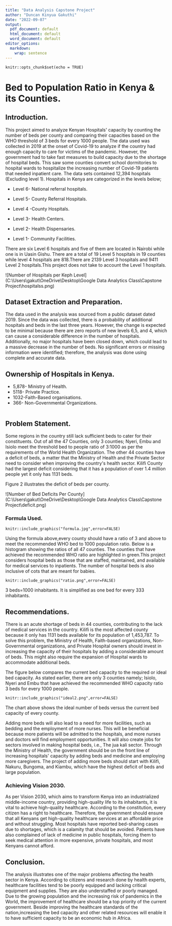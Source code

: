 ```yaml
---
title: "Data Analysis Capstone Project"
author: "Duncan Kinyua Gakuthi"
date: "2022-09-07"
output:
  pdf_document: default
  html_document: default
  word_document: default
editor_options:
  markdown:
    wrap: sentence
---
```


```{r setup, include=FALSE}
knitr::opts_chunk$set(echo = TRUE)
```

# Bed to Population Ratio in Kenya & its Counties.

## Introduction.

This project aimed to analyze Kenyan Hospitals' capacity by counting the number of beds per county and comparing their capacities based on the WHO threshold of 3 beds for every 1000 people. The data used was collected in 2019 at the onset of Covid-19 to analyze if the country had enough capacity to care for victims of the pandemic. However, the government had to take fast measures to build capacity due to the shortage of hospital beds. This saw some counties convert school dormitories to hospital wards to hospitalize the increasing number of Covid-19 patients that needed inpatient care. The data sets contained 12,394 hospitals (Excluding level 1).
Hospitals in Kenya are categorized in the levels below;

* Level 6- National referral hospitals.

* Level 5- County Referral Hospitals.

* Level 4 -County Hospitals.

* Level 3- Health Centers.

* Level 2- Health Dispensaries.

* Level 1- Community Facilities.

There are six Level 6 hospitals and five of them are located in Nairobi while one is in Uasin Gishu.
There are a total of 19 Level 5 hospitals in 19 counties while level 4 hospitals are 818.There are 2139 Level 3 hospitals and 9411 Level 2 hospitals.This project does not take to account the Level 1 hospitals.

![Number of Hospitals per Keph Level](C:\Users\gakut\OneDrive\Desktop\Google Data Analytics Class\Capstone Project\hospitalss.png)

##  Dataset Extraction and Preparation.

The data used in the analysis was sourced from a public dataset dated 2019. Since the data was collected, there is a probability of additional hospitals and beds in the last three years. However, the change is expected to be minimal because there are zero reports of new levels 6,5, and 4, which can cause a considerable difference in the number of hospitals. Additionally, no major hospitals have been closed down, which could lead to a massive decrease in the number of beds.
No significant errors or missing information were identified; therefore, the analysis was done using complete and accurate data.

## Ownership of Hospitals in Kenya.

* 5,878- Ministry of Health.
* 5118- Private Practice.
* 1032-Faith-Based organisations.
* 366- Non-Governmental Organizations.
```{r M, echo=FALSE}

```


## Problem Statement.

Some regions in the country still lack sufficient beds to cater for their constituents. Out of all the 47 Counties, only 3 counties; Nyeri, Embu and Isiolo meet the threshold bed to people ratio of 3:1000 as per the requirements of the World Health Organization. The other 44 counties have a deficit of beds, a matter that the Ministry of Health and the Private Sector need to consider when improving the country's health sector. Kilifi County had the largest deficit considering that it has a population of over 1.4 million people yet it only has 1131 beds.

Figure 2 illustrates the deficit of beds per county.

![Number of Bed Deficits Per County](C:\Users\gakut\OneDrive\Desktop\Google Data Analytics Class\Capstone Project\deficit.png)


### Formula Used.

```{r echo=FALSE, out.width="100%"}
knitr::include_graphics("formula.jpg",error=FALSE)

```

Using the formula above,every county should have a ratio of 3 and above to meet the recommended WHO bed to 1000 population ratio. Below is a histogram showing the ratios of all 47 counties. The counties that have achieved the recommended WHO ratio are highlighted in green.This project considers hospital beds as those that are staffed, maintained, and available for medical services to inpatients. The number of hospital beds is also inclusive of cots that are meant for babies.

```{r echo=FALSE, out.width="100%"}
knitr::include_graphics("ratio.png",error=FALSE)

```


3 beds=1000 inhabitants.
It is simplified as one bed for every 333 inhabitants. 



## Recommendations.

There is an acute shortage of beds in 44 counties, contributing to the lack of medical services in the country. Kilifi is the most affected county because it only has 1131 beds available for its population of 1,453,787. To solve this problem, the Ministry of Health, Faith-based organizations, Non-Governmental organizations, and Private Hospital owners should invest in increasing the capacity of their hospitals by adding a considerable amount of beds. This might also require the expansion of Hospital wards to accommodate additional beds.

The figure below compares the current bed capacity to the required or ideal bed capacity. As stated earlier, there are only 3 counties namely; Isiolo, Nyeri and Embu that have achieved the recommended WHO capacity ratio 3 beds for every 1000 people. 

```{r echo=FALSE, out.width="100%"}
knitr::include_graphics("ideal2.png",error=FALSE)

```

The chart above shows the ideal number of beds versus the current bed capacity of every county.


Adding more beds will also lead to a need for more facilities, such as bedding and the employment of more nurses. This will be beneficial because more patients will be admitted to the hospitals, and more nurses and doctors will find employment opportunities. It will also create jobs for sectors involved in making hospital beds, i.e., The jua kali sector. Through the Ministry of Health, the government should be on the front line of increasing hospitals' capacity by adding beds and medicine and employing more caregivers. The project of adding more beds should start with Kilifi, Nakuru, Bungoma, and Kiambu, which have the highest deficit of beds and large population.

### Achieving Vision 2030.

As per Vision 2030, which aims to transform Kenya into an industrialized middle-income country, providing high-quality life to its inhabitants, it is vital to achieve high-quality healthcare. According to the constitution, every citizen has a right to healthcare. Therefore, the government should ensure that all Kenyans get high-quality healthcare services at an affordable price and without struggling. Most hospitals have reported bed-sharing cases due to shortages, which is a calamity that should be avoided. Patients have also complained of lack of medicine in public hospitals, forcing them to seek medical attention in more expensive, private hospitals, and most Kenyans cannot afford.

## Conclusion.

The analysis illustrates one of the major problems affecting the health sector in Kenya. According to citizens and research done by health experts, healthcare facilities tend to be poorly equipped and lacking critical equipment and supplies. They are also understaffed or poorly managed. Due to the growing population and the increasing risk of pandemics in the World, the improvement of healthcare should be a top priority of the current government. Beside improving the healthcare standards of the nation,increasing the bed capacity and other related resources will enable it to have sufficient capacity to be an economic hub in Africa.



  
